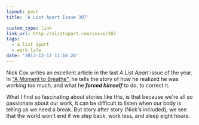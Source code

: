 ```yaml
---
layout: post
title: 'A List Apart Issue 387'

custom_type: link
link_url: http://alistapart.com/issue/387
tags:
  - a list apart
  - work life
date: '2013-12-17 11:16:28'
---
```

Nick Cox writes an excellent article in the last *A List Apart* issue of the year. In ["A Moment to Breathe"](http://alistapart.com/article/a-moment-to-breathe), he tells the story of how he realized he was working too much, and what he ***forced himself*** to do, to correct it.

What I find so fascinating about stories like this, is that because we're all so passionate about our work, it can be difficult to listen when our body is telling us we need a break. But story after story (Nick's included), we see that the world won't end if we step back, work less, and sleep eight hours.
